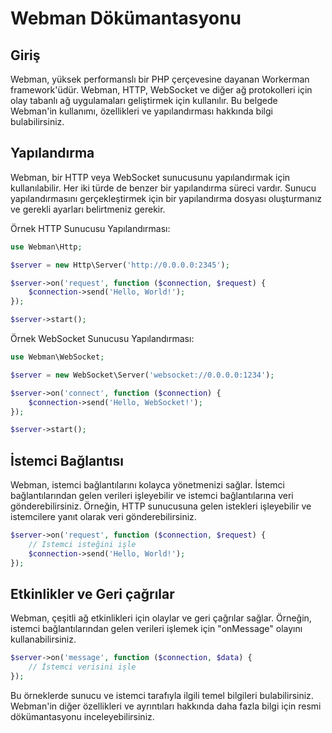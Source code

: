 # Webman Dökümantasyonu

## Giriş
Webman, yüksek performanslı bir PHP çerçevesine dayanan Workerman framework'üdür. Webman, HTTP, WebSocket ve diğer ağ protokolleri için olay tabanlı ağ uygulamaları geliştirmek için kullanılır. Bu belgede Webman'in kullanımı, özellikleri ve yapılandırması hakkında bilgi bulabilirsiniz.

## Yapılandırma
Webman, bir HTTP veya WebSocket sunucusunu yapılandırmak için kullanılabilir. Her iki türde de benzer bir yapılandırma süreci vardır. Sunucu yapılandırmasını gerçekleştirmek için bir yapılandırma dosyası oluşturmanız ve gerekli ayarları belirtmeniz gerekir.

Örnek HTTP Sunucusu Yapılandırması:

```php
use Webman\Http;

$server = new Http\Server('http://0.0.0.0:2345');

$server->on('request', function ($connection, $request) {
    $connection->send('Hello, World!');
});

$server->start();
```

Örnek WebSocket Sunucusu Yapılandırması:

```php
use Webman\WebSocket;

$server = new WebSocket\Server('websocket://0.0.0.0:1234');

$server->on('connect', function ($connection) {
    $connection->send('Hello, WebSocket!');
});

$server->start();
```

## İstemci Bağlantısı
Webman, istemci bağlantılarını kolayca yönetmenizi sağlar. İstemci bağlantılarından gelen verileri işleyebilir ve istemci bağlantılarına veri gönderebilirsiniz. Örneğin, HTTP sunucusuna gelen istekleri işleyebilir ve istemcilere yanıt olarak veri gönderebilirsiniz.

```php
$server->on('request', function ($connection, $request) {
    // Istemci isteğini işle
    $connection->send('Hello, World!');
});
```

## Etkinlikler ve Geri çağrılar
Webman, çeşitli ağ etkinlikleri için olaylar ve geri çağrılar sağlar. Örneğin, istemci bağlantılarından gelen verileri işlemek için "onMessage" olayını kullanabilirsiniz.

```php
$server->on('message', function ($connection, $data) {
    // İstemci verisini işle
});
```

Bu örneklerde sunucu ve istemci tarafıyla ilgili temel bilgileri bulabilirsiniz. Webman'in diğer özellikleri ve ayrıntıları hakkında daha fazla bilgi için resmi dökümantasyonu inceleyebilirsiniz.
